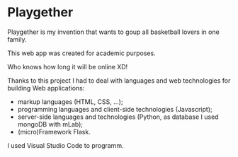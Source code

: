 # Playgether
Playgether is my invention that wants to goup all basketball lovers in one family.

This web app was created for academic purposes.

Who knows how long it will be online XD!

Thanks to this project I had to deal with languages and web technologies for building Web applications:
  - markup languages (HTML, CSS, ...);
  - programming languages and client-side technologies (Javascript);
  - server-side languages and technologies (Python, as database I used mongoDB with mLab);
  - (micro)Framework Flask.
  
I used Visual Studio Code to programm.
